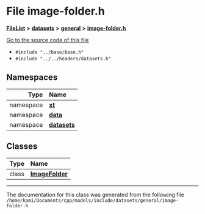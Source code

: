 

# File image-folder.h



[**FileList**](files.md) **>** [**datasets**](dir_29ff4802398ba4a572b958e731c7adb4.md) **>** [**general**](dir_3e490c73b2bbc01f3b90ef3b6e284c64.md) **>** [**image-folder.h**](image-folder_8h.md)

[Go to the source code of this file](image-folder_8h_source.md)



* `#include "../base/base.h"`
* `#include "../../headers/datasets.h"`













## Namespaces

| Type | Name |
| ---: | :--- |
| namespace | [**xt**](namespacext.md) <br> |
| namespace | [**data**](namespacext_1_1data.md) <br> |
| namespace | [**datasets**](namespacext_1_1data_1_1datasets.md) <br> |


## Classes

| Type | Name |
| ---: | :--- |
| class | [**ImageFolder**](classxt_1_1data_1_1datasets_1_1ImageFolder.md) <br> |



















































------------------------------
The documentation for this class was generated from the following file `/home/kami/Documents/cpp/models/include/datasets/general/image-folder.h`

